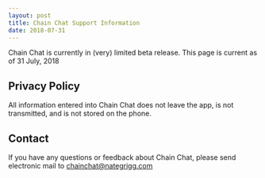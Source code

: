 ```yaml
---
layout: post
title: Chain Chat Support Information
date: 2018-07-31
---
```


Chain Chat is currently in (very) limited beta release.
This page is current as of 31 July, 2018

## Privacy Policy

All information entered into Chain Chat does not leave the app, is not transmitted, and is not stored on the phone.

## Contact
If you have any questions or feedback about Chain Chat, please send electronic mail to chainchat@nategrigg.com
